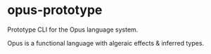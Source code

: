 # opus-prototype
Prototype CLI for the Opus language system.

Opus is a functional language with algeraic effects & inferred types.
